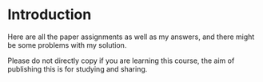 # Introduction

Here are all the paper assignments as well as my answers, and there might be some problems with my solution.

Please do not directly copy if you are learning this course, the aim of publishing this is for studying and sharing.
